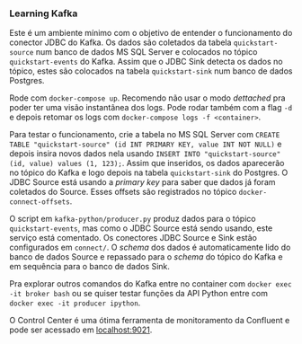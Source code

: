 ### Learning Kafka

Este é um ambiente mínimo com o objetivo de entender o funcionamento do conector
JDBC do Kafka. Os dados são coletados da tabela `quickstart-source` num banco de
dados MS SQL Server e colocados no tópico `quickstart-events` do Kafka. Assim
que o JDBC Sink detecta os dados no tópico, estes são colocados na tabela
`quickstart-sink` num banco de dados Postgres.

Rode com `docker-compose up`. Recomendo não usar o modo *dettached* pra poder
ter uma visão instantânea dos logs. Pode rodar também com a flag `-d` e depois
retomar os logs com `docker-compose logs -f <container>`.

Para testar o funcionamento, crie a tabela no MS SQL Server com `CREATE TABLE
"quickstart-source" (id INT PRIMARY KEY, value INT NOT NULL)` e depois insira
novos dados nela usando `INSERT INTO "quickstart-source" (id, value) values (1,
123);`. Assim que inseridos, os dados aparecerão no tópico do Kafka e logo
depois na tabela `quickstart-sink` do Postgres. O JDBC Source está usando a
*primary key* para saber que dados já foram coletados do Source. Esses offsets
são registrados no tópico `docker-connect-offsets`.

O script em `kafka-python/producer.py` produz dados para o tópico
`quickstart-events`, mas como o JDBC Source está sendo usando, este serviço está
comentado. Os conectores JDBC Source e Sink estão configurados em `connect/`. O
*schema* dos dados é automaticamente lido do banco de dados Source e repassado
para o *schema* do tópico do Kafka e em sequência para o banco de dados Sink.

Pra explorar outros comandos do Kafka entre no container com `docker exec -it
broker bash` ou se quiser testar funções da API Python entre com `docker exec
-it producer ipython`.

O Control Center é uma ótima ferramenta de monitoramento da Confluent e pode ser
acessado em [localhost:9021](https://localhost:9021).

